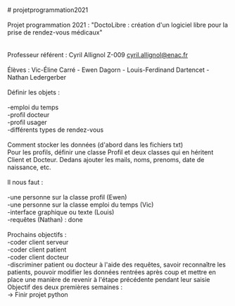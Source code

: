 <br/> # projetprogrammation2021
<br/> 
<br/> Projet programmation 2021 : "DoctoLibre : création d'un logiciel libre pour la prise de rendez-vous médicaux"
<br/> 
<br/> 
<br/> Professeur référent : Cyril Allignol                         Z-009           cyril.allignol@enac.fr
<br/> 
<br/> Élèves : Vic-Éline Carré - Ewen Dagorn - Louis-Ferdinand Dartencet - Nathan Ledergerber
<br/> 
<br/> Définir les objets :
<br/> 
<br/> -emploi du temps 
<br/> -profil docteur
<br/> -profil usager
<br/> -différents types de rendez-vous
<br/> 
<br/> Comment stocker les données (d'abord dans les fichiers txt)
<br/> Pour les profils, définir une classe Profil et deux classes qui en héritent Client et Docteur. Dedans ajouter les mails, noms, prenoms, date de naissance, etc.
<br/>
<br/> Il nous faut : 
<br/> 
<br/> -une personne sur la classe profil (Ewen)
<br/> -une personne sur la classe emploi du temps (Vic)
<br/> -interface graphique ou texte (Louis)
<br/> -requêtes (Nathan) : done
<br/> 
<br/>Prochains objectifs :
<br/>-coder client serveur
<br/>-coder client patient
<br/>-coder client docteur
<br/>-discriminer patient ou docteur à l'aide des requêtes, savoir reconnaître les patients, pouvoir modifier les données rentrées après coup et mettre en place une manière de revenir à l'étape précédente pendant leur saisie
<br/> Objectif des deux premières semaines :
<br/> -> Finir projet python
